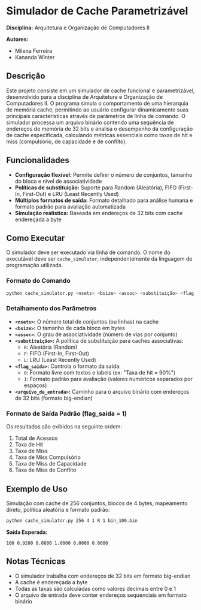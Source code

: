# Simulador de Cache Parametrizável

**Disciplina:** Arquitetura e Organização de Computadores II

**Autores:**
- Milena Ferreira
- Kananda Winter

## Descrição

Este projeto consiste em um simulador de cache funcional e parametrizável, desenvolvido para a disciplina de Arquitetura e Organização de Computadores II. 
O programa simula o comportamento de uma hierarquia de memória cache, permitindo ao usuário configurar dinamicamente suas principais características através de parâmetros de linha de comando.
O simulador processa um arquivo binário contendo uma sequência de endereços de memória de 32 bits e analisa o desempenho da configuração de cache especificada,
calculando métricas essenciais como taxas de hit e miss (compulsório, de capacidade e de conflito).

## Funcionalidades

- **Configuração flexível:** Permite definir o número de conjuntos, tamanho do bloco e nível de associatividade
- **Políticas de substituição:** Suporte para Random (Aleatória), FIFO (First-In, First-Out) e LRU (Least Recently Used)
- **Múltiplos formatos de saída:** Formato detalhado para análise humana e formato padrão para avaliação automatizada
- **Simulação realística:** Baseada em endereços de 32 bits com cache endereçada a byte

## Como Executar

O simulador deve ser executado via linha de comando. O nome do executável deve ser `cache_simulator`, independentemente da linguagem de programação utilizada.

### Formato do Comando

```bash
python cache_simulator.py <nsets> <bsize> <assoc> <substituição> <flag_saida> <arquivo_de_entrada>
```

### Detalhamento dos Parâmetros

- **`<nsets>`:** O número total de conjuntos (ou linhas) na cache
- **`<bsize>`:** O tamanho de cada bloco em bytes
- **`<assoc>`:** O grau de associatividade (número de vias por conjunto)
- **`<substituição>`:** A política de substituição para caches associativas:
  - `R`: Aleatória (Random)
  - `F`: FIFO (First-In, First-Out)
  - `L`: LRU (Least Recently Used)
- **`<flag_saida>`:** Controla o formato da saída:
  - `0`: Formato livre com textos e labels (ex: "Taxa de hit = 90%")
  - `1`: Formato padrão para avaliação (valores numéricos separados por espaços)
- **`<arquivo_de_entrada>`:** Caminho para o arquivo binário com endereços de 32 bits (formato big-endian)

### Formato de Saída Padrão (flag_saida = 1)

Os resultados são exibidos na seguinte ordem:
1. Total de Acessos
2. Taxa de Hit
3. Taxa de Miss
4. Taxa de Miss Compulsório
5. Taxa de Miss de Capacidade
6. Taxa de Miss de Conflito

## Exemplo de Uso

Simulação com cache de 256 conjuntos, blocos de 4 bytes, mapeamento direto, política aleatória e formato padrão:

```bash
python cache_simulator.py 256 4 1 R 1 bin_100.bin
```

**Saída Esperada:**
```
100 0.9200 0.0800 1.0000 0.0000 0.0000
```

## Notas Técnicas

- O simulador trabalha com endereços de 32 bits em formato big-endian
- A cache é endereçada a byte
- Todas as taxas são calculadas como valores decimais entre 0 e 1
- O arquivo de entrada deve conter endereços sequenciais em formato binário
